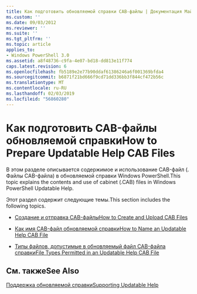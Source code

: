 ```yaml
---
title: Как подготовить обновляемой справки CAB-файлы | Документация Майкрософт
ms.custom: ''
ms.date: 09/03/2012
ms.reviewer: ''
ms.suite: ''
ms.tgt_pltfrm: ''
ms.topic: article
applies_to:
- Windows PowerShell 3.0
ms.assetid: a8f48736-c9fa-4e07-bd18-dd813e11f774
caps.latest.revision: 6
ms.openlocfilehash: fb5189e2e77b90ddaf61386246a6f001369bfda4
ms.sourcegitcommit: b6871f21bd666f9cd71dd336bb3f844cf472b56c
ms.translationtype: MT
ms.contentlocale: ru-RU
ms.lasthandoff: 02/03/2019
ms.locfileid: "56860280"
---
```

# <a name="how-to-prepare-updatable-help-cab-files"></a><span data-ttu-id="45d0b-102">Как подготовить CAB-файлы обновляемой справки</span><span class="sxs-lookup"><span data-stu-id="45d0b-102">How to Prepare Updatable Help CAB Files</span></span>

<span data-ttu-id="45d0b-103">В этом разделе описывается содержимое и использование CAB-файл (. Файлы CAB-файла) в обновляемой справки Windows PowerShell.</span><span class="sxs-lookup"><span data-stu-id="45d0b-103">This topic explains the contents and use of cabinet (.CAB) files in Windows PowerShell Updatable Help.</span></span>

<span data-ttu-id="45d0b-104">Этот раздел содержит следующие темы.</span><span class="sxs-lookup"><span data-stu-id="45d0b-104">This section includes the following topics.</span></span>

- [<span data-ttu-id="45d0b-105">Создание и отправка CAB-файлы</span><span class="sxs-lookup"><span data-stu-id="45d0b-105">How to Create and Upload CAB Files</span></span>](./how-to-create-and-upload-cab-files.md)

- [<span data-ttu-id="45d0b-106">Как имя CAB-файл обновляемой справки</span><span class="sxs-lookup"><span data-stu-id="45d0b-106">How to Name an Updatable Help CAB File</span></span>](./how-to-name-an-updatable-help-cab-file.md)

- [<span data-ttu-id="45d0b-107">Типы файлов, допустимые в обновляемый файл CAB-файла справки</span><span class="sxs-lookup"><span data-stu-id="45d0b-107">File Types Permitted in an Updatable Help CAB File</span></span>](./file-types-permitted-in-an-updatable-help-cab-file.md)

## <a name="see-also"></a><span data-ttu-id="45d0b-108">См. также</span><span class="sxs-lookup"><span data-stu-id="45d0b-108">See Also</span></span>

[<span data-ttu-id="45d0b-109">Поддержка обновляемой справки</span><span class="sxs-lookup"><span data-stu-id="45d0b-109">Supporting Updatable Help</span></span>](./supporting-updatable-help.md)
